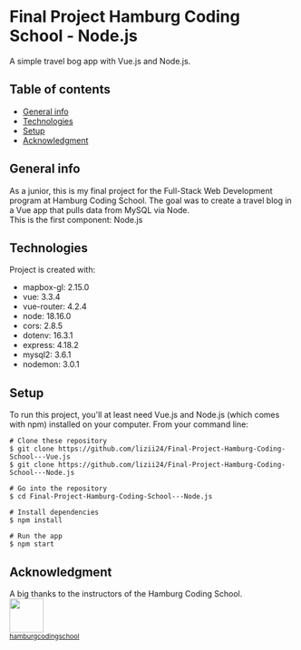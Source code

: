 ﻿# Final Project Hamburg Coding School - Node.js

A simple travel bog app with Vue.js and Node.js.

## Table of contents

- [General info](#general-info)
- [Technologies](#technologies)
- [Setup](#setup)
- [Acknowledgment](#acknowledgment)

## General info

As a junior, this is my final project for the Full-Stack Web Development program at Hamburg Coding School.
The goal was to create a travel blog in a Vue app that pulls data from MySQL via Node.  
This is the first component: Node.js

## Technologies

Project is created with:

- mapbox-gl: 2.15.0
- vue: 3.3.4
- vue-router: 4.2.4
- node: 18.16.0
- cors: 2.8.5
- dotenv: 16.3.1
- express: 4.18.2
- mysql2: 3.6.1
- nodemon: 3.0.1

## Setup

To run this project, you'll at least need Vue.js and Node.js (which comes with npm) installed on your computer. From your command line:

```
# Clone these repository
$ git clone https://github.com/lizii24/Final-Project-Hamburg-Coding-School---Vue.js
$ git clone https://github.com/lizii24/Final-Project-Hamburg-Coding-School---Node.js

# Go into the repository
$ cd Final-Project-Hamburg-Coding-School---Node.js

# Install dependencies
$ npm install

# Run the app
$ npm start
```

## Acknowledgment
A big thanks to the instructors of the Hamburg Coding School.  
<img src="https://github.com/hamburgcodingschool.png" width="60px;" border-radius="50%"/><br /><sub><a href="https://github.com/hamburgcodingschool">hamburgcodingschool</a></sub>
